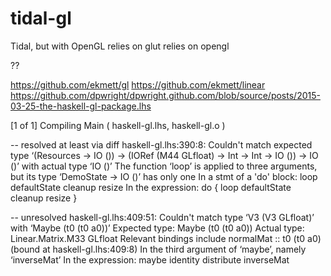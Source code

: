 # tidal-gl
Tidal, but with OpenGL
relies on glut
relies on opengl

??

https://github.com/ekmett/gl
https://github.com/ekmett/linear
https://github.com/dpwright/dpwright.github.com/blob/source/posts/2015-03-25-the-haskell-gl-package.lhs

[1 of 1] Compiling Main             ( haskell-gl.lhs, haskell-gl.o )

-- resolved at least via diff
haskell-gl.lhs:390:8:
    Couldn't match expected type ‘(Resources -> IO ())
                                  -> (IORef (M44 GLfloat) -> Int -> Int -> IO ()) -> IO ()’
                with actual type ‘IO ()’
    The function ‘loop’ is applied to three arguments,
    but its type ‘DemoState -> IO ()’ has only one
    In a stmt of a 'do' block: loop defaultState cleanup resize
    In the expression: do { loop defaultState cleanup resize }

-- unresolved
haskell-gl.lhs:409:51:
    Couldn't match type ‘V3 (V3 GLfloat)’ with ‘Maybe (t0 (t0 a0))’
    Expected type: Maybe (t0 (t0 a0))
      Actual type: Linear.Matrix.M33 GLfloat
    Relevant bindings include
      normalMat :: t0 (t0 a0) (bound at haskell-gl.lhs:409:8)
    In the third argument of ‘maybe’, namely ‘inverseMat’
    In the expression: maybe identity distribute inverseMat

